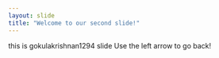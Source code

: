 ```yaml
---
layout: slide
title: "Welcome to our second slide!"
---
```

this is gokulakrishnan1294 slide
Use the left arrow to go back!
